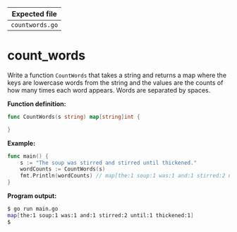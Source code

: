 | Expected file   |
| --------------- |
| `countwords.go` |

# count_words


Write a function `CountWords` that takes a string and returns a map where the keys are lowercase words from the string and the values are the counts of how many times each word appears. Words are separated by spaces.

**Function definition:**

```go
func CountWords(s string) map[string]int {

}
```

**Example:**

```go
func main() {
    s := "The soup was stirred and stirred until thickened."
    wordCounts := CountWords(s)
    fmt.Println(wordCounts) // map[the:1 soup:1 was:1 and:1 stirred:2 until:1 thickened:1]
}
```

**Program output:**

```sh
$ go run main.go
map[the:1 soup:1 was:1 and:1 stirred:2 until:1 thickened:1]
$
```
